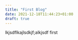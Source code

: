 ```yaml
---
title: "First Blog"
date: 2021-12-18T11:44:23+01:00
draft: true
---
```

lkjsdflkajlsdkjf;alkjsdf
first
